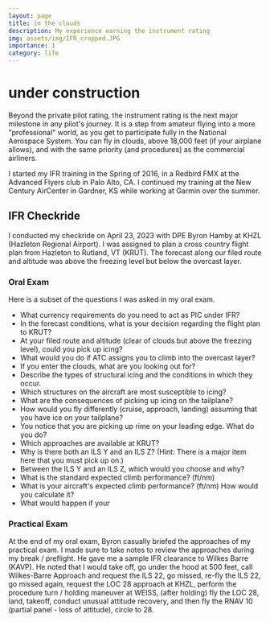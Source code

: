 ```yaml
---
layout: page
title: in the clouds
description: My experience earning the instrument rating
img: assets/img/IFR_cropped.JPG
importance: 1
category: life
---
```


# under construction

Beyond the private pilot rating, the instrument rating is the next major milestone in any pilot's journey. It is a step from amateur flying into a more "professional" world, as you get to participate fully in the National Aerospace System. You can fly in clouds, above 18,000 feet (if your airplane allows), and with the same priority (and procedures) as the commercial airliners.

I started my IFR training in the Spring of 2016, in a Redbird FMX at the Advanced Flyers club in Palo Alto, CA. I continued my training at the New Century AirCenter in Gardner, KS while working at Garmin over the summer. 

## IFR Checkride

I conducted my checkride on April 23, 2023 with DPE Byron Hamby at KHZL (Hazleton Regional Airport). I was assigned to plan a cross country flight plan from Hazleton to Rutland, VT (KRUT). The forecast along our filed route and altitude was above the freezing level but below the overcast layer.
 
### Oral Exam

Here is a subset of the questions I was asked in my oral exam.

* What currency requirements do you need to act as PIC under IFR?
* In the forecast conditions, what is your decision regarding the flight plan to KRUT?
* At your filed route and altitude (clear of clouds but above the freezing level), could you pick up icing?
* What would you do if ATC assigns you to climb into the overcast layer?
* If you enter the clouds, what are you looking out for?
* Describe the types of structural icing and the conditions in which they occur.
* Which structures on the aircraft are most susceptible to icing?
* What are the consequences of picking up icing on the tailplane?
* How would you fly differently (cruise, approach, landing) assuming that you have ice on your tailplane?
* You notice that you are picking up rime on your leading edge. What do you do?
* Which approaches are available at KRUT?
* Why is there both an ILS Y and an ILS Z? (Hint: There is a major item here that you must pick up on.)
* Between the ILS Y and an ILS Z, which would you choose and why?
* What is the standard expected climb performance? (ft/nm)
* What is your aircraft's expected climb performance? (ft/nm) How would you calculate it?
* What would happen if your 

### Practical Exam

At the end of my oral exam, Byron casually briefed the approaches of my practical exam. I made sure to take notes to review the approaches during my break / preflight. He gave me a sample IFR clearance to Wilkes Barre (KAVP). He noted that I would take off, go under the hood at 500 feet, call Wilkes-Barre Approach and request the ILS 22, go missed, re-fly the ILS 22, go missed again, request the LOC 28 approach at KHZL, perform the procedure turn / holding maneuver at WEISS, (after holding) fly the LOC 28, land, takeoff, conduct unusual attitude recovery, and then fly the RNAV 10 (partial panel - loss of attitude), circle to 28.